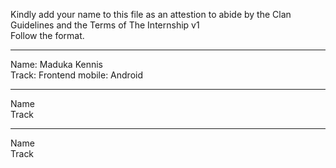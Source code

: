 
Kindly add your name to this file as an attestion to abide by the Clan Guidelines and the Terms of The Internship v1
<br/> Follow the format.<br/> 
___
Name: Maduka Kennis<br/>
Track: Frontend mobile: Android
___
Name <br/>
Track
___
Name <br/>
Track
